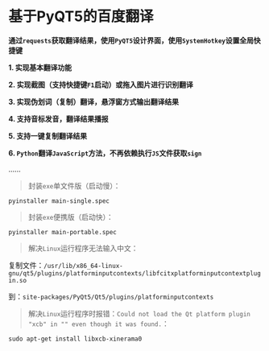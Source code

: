 # 基于PyQT5的百度翻译

**通过`requests`获取翻译结果，使用`PyQT5`设计界面，使用`SystemHotkey`设置全局快捷键**

**1. 实现基本翻译功能**

**2. 实现截图（支持快捷键`F1`启动）或拖入图片进行识别翻译**

**3. 实现伪划词（复制）翻译，悬浮窗方式输出翻译结果**

**4. 支持音标发音，翻译结果播报**

**5. 支持一键复制翻译结果**

**6. `Python`翻译`JavaScript`方法，不再依赖执行`JS`文件获取`sign`**

......



> 封装`exe`单文件版（启动慢）：

```shell
pyinstaller main-single.spec
```



> 封装`exe`便携版（启动快）：

```shell
pyinstaller main-portable.spec
```



> 解决`Linux`运行程序无法输入中文：

复制文件：`/usr/lib/x86_64-linux-gnu/qt5/plugins/platforminputcontexts/libfcitxplatforminputcontextplugin.so`

到：`site-packages/PyQt5/Qt5/plugins/platforminputcontexts`



> 解决`Linux`运行程序时报错：`Could not load the Qt platform plugin "xcb" in "" even though it was found.`：

```shell
sudo apt-get install libxcb-xinerama0
```


